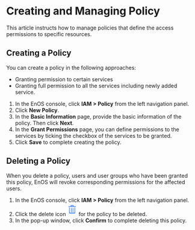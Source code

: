 # Creating and Managing Policy

This article instructs how to manage policies that define the access permissions to specific resources.

## Creating a Policy

You can create a policy in the following approaches:

- Granting permission to certain services
- Granting full permission to all the services including newly added service.

1. In the EnOS console, click **IAM > Policy** from the left navigation panel.   
2. Click **New Policy**.
3. In the **Basic Information** page, provide the basic information of the policy. Then click **Next**.
4. In the **Grant Permissions** page, you can define permissions to the services by ticking the checkbox of the services to be granted.
5. Click **Save** to complete creating the policy.


## Deleting a Policy

 When you delete a policy, users and user groups who have been granted this policy, EnOS will revoke corresponding permissions for the affected users.

1. In the EnOS console, click **IAM > Policy** from the left navigation panel.   
2. Click the delete icon ![image](media/delete.png) for the policy to be deleted.
3. In the pop-up window, click **Confirm** to complete deleting this policy.
